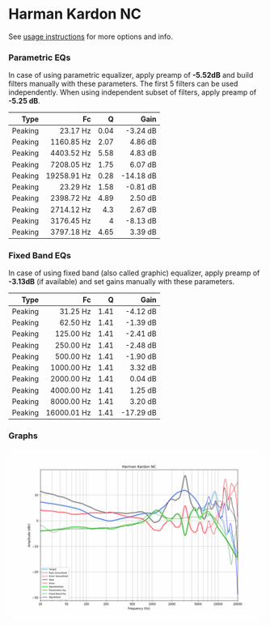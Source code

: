 # Harman Kardon NC
See [usage instructions](https://github.com/jaakkopasanen/AutoEq#usage) for more options and info.

### Parametric EQs
In case of using parametric equalizer, apply preamp of **-5.52dB** and build filters manually
with these parameters. The first 5 filters can be used independently.
When using independent subset of filters, apply preamp of **-5.25 dB**.

| Type    | Fc          |    Q | Gain      |
|--------:|------------:|-----:|----------:|
| Peaking | 23.17 Hz    | 0.04 | -3.24 dB  |
| Peaking | 1160.85 Hz  | 2.07 | 4.86 dB   |
| Peaking | 4403.52 Hz  | 5.58 | 4.83 dB   |
| Peaking | 7208.05 Hz  | 1.75 | 6.07 dB   |
| Peaking | 19258.91 Hz | 0.28 | -14.18 dB |
| Peaking | 23.29 Hz    | 1.58 | -0.81 dB  |
| Peaking | 2398.72 Hz  | 4.89 | 2.50 dB   |
| Peaking | 2714.12 Hz  | 4.3  | 2.67 dB   |
| Peaking | 3176.45 Hz  | 4    | -8.13 dB  |
| Peaking | 3797.18 Hz  | 4.65 | 3.39 dB   |

### Fixed Band EQs
In case of using fixed band (also called graphic) equalizer, apply preamp of **-3.13dB**
(if available) and set gains manually with these parameters.

| Type    | Fc          |    Q | Gain      |
|--------:|------------:|-----:|----------:|
| Peaking | 31.25 Hz    | 1.41 | -4.12 dB  |
| Peaking | 62.50 Hz    | 1.41 | -1.39 dB  |
| Peaking | 125.00 Hz   | 1.41 | -2.41 dB  |
| Peaking | 250.00 Hz   | 1.41 | -2.48 dB  |
| Peaking | 500.00 Hz   | 1.41 | -1.90 dB  |
| Peaking | 1000.00 Hz  | 1.41 | 3.32 dB   |
| Peaking | 2000.00 Hz  | 1.41 | 0.04 dB   |
| Peaking | 4000.00 Hz  | 1.41 | 1.25 dB   |
| Peaking | 8000.00 Hz  | 1.41 | 3.20 dB   |
| Peaking | 16000.01 Hz | 1.41 | -17.29 dB |

### Graphs
![](./Harman%20Kardon%20NC.png)